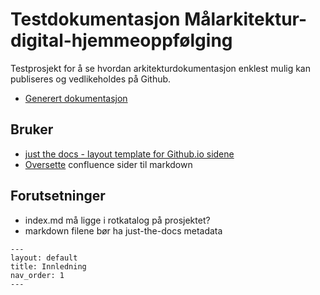 # Testdokumentasjon Målarkitektur-digital-hjemmeoppfølging

Testprosjekt for å se hvordan arkitekturdokumentasjon enklest mulig kan publiseres og vedlikeholdes på Github.
* [Generert dokumentasjon](https://thomiz.github.io/Malarkitektur-digital-hjemmeoppfolging/)

## Bruker 
* [just the docs - layout template for Github.io sidene](https://github.com/just-the-docs/just-the-docs)
* [Oversette](https://metamug.com/util/confluence-to-markdown/) confluence sider til markdown

## Forutsetninger

* index.md må ligge i rotkatalog på prosjektet?
* markdown filene bør ha just-the-docs metadata
~~~ 
---
layout: default
title: Innledning
nav_order: 1
---
~~~
